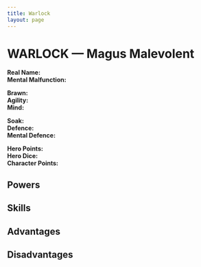 ```yaml
---
title: Warlock
layout: page
---
```


# WARLOCK — Magus Malevolent
**Real Name:**<br>
**Mental Malfunction:**

**Brawn:**<br>
**Agility:**<br>
**Mind:**

**Soak:**<br>
**Defence:**<br>
**Mental Defence:**

**Hero Points:**<br>
**Hero Dice:**<br>
**Character Points:**

## Powers

## Skills

## Advantages

## Disadvantages
